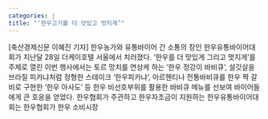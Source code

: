 ```yaml
---
categories: j
title: "‘한우고기를 더 맛있고 멋지게’"
---
```

[축산경제신문 이혜진 기자] 한우농가와 유통바이어 간 소통의 장인 한우유통바이어대회가 지난달 28일 더케이호텔 서울에서 치러졌다. ‘한우를 더 맛있게 그리고 멋지게’를 주제로 열린 이번 행사에서는 토르 망치를 연상케 하는 ‘한우 정강이 바비큐’, 설깃살을 브라질 피카냐처럼 정형한 스테이크 ‘한우피카냐’, 아르헨티나 전통바비큐를 한우 짝 갈비로 구현한 ‘한우 아사도’ 등 한우 비선호부위를 활용한 바비큐 메뉴를 선보여 바이어들에게 큰 호응을 얻었다. 한우협회가 주관하고 한우자조금이 지원하는 한우유통바이어대회는 한우협회가 한우 소비시장